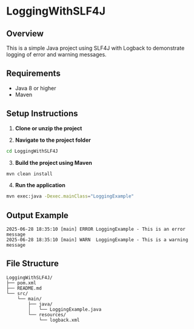 # LoggingWithSLF4J

## Overview
This is a simple Java project using SLF4J with Logback to demonstrate logging of error and warning messages.

## Requirements
- Java 8 or higher
- Maven

## Setup Instructions

1. **Clone or unzip the project**

2. **Navigate to the project folder**
```sh
cd LoggingWithSLF4J
```

3. **Build the project using Maven**
```sh
mvn clean install
```

4. **Run the application**
```sh
mvn exec:java -Dexec.mainClass="LoggingExample"
```

## Output Example
```
2025-06-28 18:35:10 [main] ERROR LoggingExample - This is an error message
2025-06-28 18:35:10 [main] WARN  LoggingExample - This is a warning message
```

## File Structure
```
LoggingWithSLF4J/
├── pom.xml
├── README.md
└── src/
    └── main/
        ├── java/
        │   └── LoggingExample.java
        └── resources/
            └── logback.xml
```

